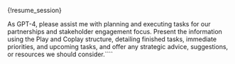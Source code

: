 {!resume_session}

As GPT-4, please assist me with planning and executing tasks for our partnerships and stakeholder engagement focus. Present the information using the Play and Coplay structure, detailing finished tasks, immediate priorities, and upcoming tasks, and offer any strategic advice, suggestions, or resources we should consider.````
